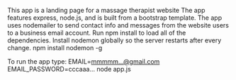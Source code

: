 This app is a landing page for a massage therapist website
The app features express, node.js, and is built from a bootstrap template.
The app uses nodemailer to send contact info and messages from the website 
users to a business email account.
Run npm install to load all of the dependencies.
Install nodemon globally so the server restarts after every change.
  npm install nodemon -g

To run the app type:
  EMAIL=mmmmm...@gmail.com EMAIL_PASSWORD=cccaaa... node app.js